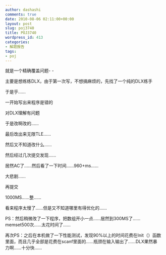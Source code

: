 ```yaml
---
author: dashashi
comments: true
date: 2010-08-06 02:11:00+00:00
layout: post
slug: poj3740
title: POJ3740
wordpress_id: 413
categories:
- 解题报告
tags:
- poj
---
```


就是一个精确覆盖问题- -

主要是想练练DLX，由于第一次写，不想搞麻烦的，先找了一个纯的DLX练手

于是乎……

一开始写出来程序是错的

对DLX理解有问题

于是改啊改的……

最后改出来无限TLE……

然后又不知道改什么……

然后经过几次提交发现……

居然AC了……然后看了一下时间……960+ms……

大悲剧……

再提交

1000MS……整……

看来程序太慢了……但是又不知道哪里有得优化的……

PS：然后稍微改了一下程序，把数组开小一点……居然到300MS了……memset500次……太花时间了……

再次PS：之后在本机做了一下性能测试，发现90%以上的时间花费在Init（）函数里面，而且几乎全部是花费在scanf里面的……瓶颈在输入输出了……DLX果然暴力啊……十分快……  







